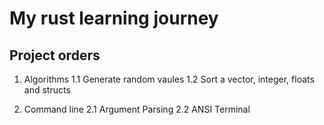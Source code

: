 # My rust learning journey


## Project orders

1. Algorithms
    1.1 Generate random vaules
    1.2 Sort a vector, integer, floats and structs

2. Command line
    2.1 Argument Parsing
    2.2 ANSI Terminal
